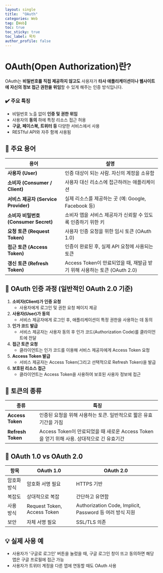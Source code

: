 ```yaml
---
layout: single
title:  "OAuth"
categories: Web
tag: [Web]
toc: true
toc_sticky: true
toc_label: 목차
author_profile: false
---
```



# OAuth(Open Authorization)란?

OAuth는 **비밀번호를 직접 제공하지 않고도** 사용자가 **타사 애플리케이션이나 웹사이트에 자신의 정보 접근 권한을 위임**할 수 있게 해주는 인증 방식입니다.

### ✔️ 주요 특징

- 비밀번호 노출 없이 **인증 및 권한 위임**
- 사용자의 **동의** 하에 특정 리소스 접근 허용
- **구글, 페이스북, 트위터 등** 다양한 서비스에서 사용
- RESTful API와 자주 함께 사용됨

## 🧩 주요 용어

| 용어                                  | 설명                                                         |
| ------------------------------------- | ------------------------------------------------------------ |
| **사용자 (User)**                     | 인증 대상이 되는 사람. 자신의 계정을 소유함                  |
| **소비자 (Consumer / Client)**        | 사용자 대신 리소스에 접근하려는 애플리케이션                 |
| **서비스 제공자 (Service Provider)**  | 실제 리소스를 제공하는 곳 (예: Google, Facebook 등)          |
| **소비자 비밀번호 (Consumer Secret)** | 소비자 앱을 서비스 제공자가 신뢰할 수 있도록 인증하기 위한 키 |
| **요청 토큰 (Request Token)**         | 사용자 인증 요청을 위한 임시 토큰 (OAuth 1.0)                |
| **접근 토큰 (Access Token)**          | 인증이 완료된 후, 실제 API 요청에 사용되는 토큰              |
| **갱신 토큰 (Refresh Token)**         | Access Token이 만료되었을 때, 재발급 받기 위해 사용하는 토큰 (OAuth 2.0) |

## 🔄 OAuth 인증 과정 (일반적인 OAuth 2.0 기준)

1. **소비자(Client)가 인증 요청**
   - 사용자에게 로그인 및 권한 요청 페이지 제공
2. **사용자(User)가 동의**
   - 서비스 제공자에게 로그인 후, 애플리케이션이 특정 권한을 사용하는 데 동의
3. **인가 코드 발급**
   - 서비스 제공자는 사용자 동의 후 인가 코드(Authorization Code)를 클라이언트에 전달
4. **접근 토큰 요청**
   - 클라이언트는 인가 코드를 이용해 서비스 제공자에게 Access Token 요청
5. **Access Token 발급**
   - 서비스 제공자는 Access Token(그리고 선택적으로 Refresh Token)을 발급
6. **보호된 리소스 접근**
   - 클라이언트는 Access Token을 사용하여 보호된 사용자 정보에 접근

## 🔐 토큰의 종류

| 종류              | 특징                                                         |
| ----------------- | ------------------------------------------------------------ |
| **Access Token**  | 인증된 요청을 위해 사용하는 토큰. 일반적으로 짧은 유효기간을 가짐 |
| **Refresh Token** | Access Token이 만료되었을 때 새로운 Access Token을 얻기 위해 사용. 상대적으로 긴 유효기간 |

## 🔁 OAuth 1.0 vs OAuth 2.0

| 항목        | OAuth 1.0                   | OAuth 2.0                                                |
| ----------- | --------------------------- | -------------------------------------------------------- |
| 암호화 방식 | 암호화 서명 필요            | HTTPS 기반                                               |
| 복잡도      | 상대적으로 복잡             | 간단하고 유연함                                          |
| 사용 방식   | Request Token, Access Token | Authorization Code, Implicit, Password 등 여러 방식 지원 |
| 보안        | 자체 서명 필요              | SSL/TLS 의존                                             |

## 💡 실제 사용 예

- 사용자가 ‘구글로 로그인’ 버튼을 눌렀을 때, 구글 로그인 창이 뜨고 동의하면 해당 앱은 구글 프로필에 접근 가능
- 사용자가 트위터 계정을 다른 앱에 연동할 때도 OAuth 사용

